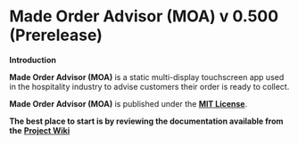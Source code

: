 # Made Order Advisor (MOA) v 0.500 (Prerelease)

**Introduction**

**Made Order Advisor (MOA)** is a static multi-display touchscreen app used in the hospitality industry to advise customers their order is ready to collect.

**Made Order Advisor (MOA)** is published under the **[MIT License](https://choosealicense.com/licenses/mit/)**.

**The best place to start is by reviewing the documentation available from the** **[Project Wiki](https://github.com/bizkiwi/made-order-advisor/wiki)** 

